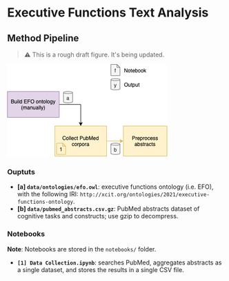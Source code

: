 # Executive Functions Text Analysis


## Method Pipeline

> :warning: This is a rough draft figure. It's being updated.


![method pipeline](docs/pipeline.drawio.png)

### Ouptuts

- **[a] `data/ontologies/efo.owl`**: executive functions ontology (i.e. EFO), with the following IRI: `http://xcit.org/ontologies/2021/executive-functions-ontology`.
- **[b] `data/pubmed_abstracts.csv.gz`**: PubMed abstracts dataset of cognitive tasks and constructs; use gzip to decompress.

### Notebooks

**Note**: Notebooks are stored in the `notebooks/` folder.

- **`[1] Data Collection.ipynb`**: searches PubMed, aggregates abstracts as a single dataset, and stores the results in a single CSV file.

